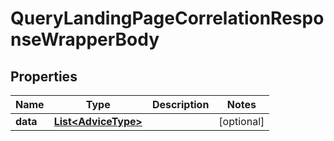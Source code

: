 

# QueryLandingPageCorrelationResponseWrapperBody


## Properties

Name | Type | Description | Notes
------------ | ------------- | ------------- | -------------
**data** | [**List&lt;AdviceType&gt;**](AdviceType.md) |  |  [optional]



